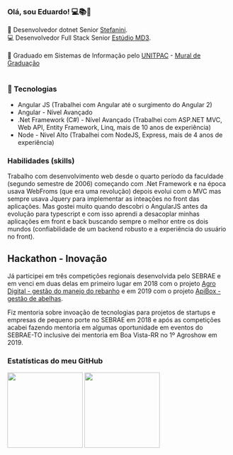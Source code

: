 ### Olá, sou Eduardo! 💻📚📑

:department_store: Desenvolvedor dotnet Senior [Stefanini](https://stefanini.com/).</br>
:computer: Desenvolvedor Full Stack Senior [Estúdio MD3](https://www.estudiomd3.com).</br>
</br>
:school: Graduado em Sistemas de Informação pelo [UNITPAC](https://www.unitpac.com.br) - [Mural de Graduação](https://www.unitpac.com.br/portal-do-egresso/sistemas-de-informacao/2009-2)
<br>
<br>
### :dart: Tecnologias

* Angular JS (Trabalhei com Angular até o surgimento do Angular 2)
* Angular - Nível Avançado
* .Net Framework (C#) - Nível Avançado (Trabalhei com ASP.NET MVC, Web API, Entity Framework, Linq, mais de 10 anos de experiência)
* Node - Nivel Alto (Trabalhei com NodeJS, Express, mais de 4 anos de experiência)

### Habilidades (skills)

Trabalho com desenvolvimento web desde o quarto período da faculdade (segundo semestre de 2006) começando com .Net Framework e na época usava WebFroms (que era uma revolução) depois evolui com o MVC mas sempre usava Jquery para implementar as inteações no front das aplicações. Mas gostei muito quando descobri o AngularJS antes da evolução para typescript e com isso aprendi a desacoplar minhas aplicações em front e back buscando sempre o melhor entre os dois mundos (confiabilidade de um backend robusto e a experiência do usuário no front).

## Hackathon - Inovação

Já participei em três competições regionais desenvolvida pelo SEBRAE e em venci em duas delas em primeiro lugar em 2018 com o projeto [Agro Digital - gestão do manejo do rebanho](https://github.com/AgroTechDigital/agrodigital) e em 2019 com o projeto [ApiBox - gestão de abelhas](https://github.com/agroverth/agroverth).

Fiz mentoria sobre invoação de tecnologias para projetos de startups e empresas de pequeno porte no SEBRAE em 2018 e após as competições acabei fazendo mentoria em algumas oportunidade em eventos do SEBRAE-TO inclusive dei mentoria em Boa Vista-RR no 1º Agroshow em 2019. 



<!--
**eduardoarn/eduardoarn** is a ✨ _special_ ✨ repository because its `README.md` (this file) appears on your GitHub profile.

Here are some ideas to get you started:

- 🔭 I’m currently working on ...
- 🌱 I’m currently learning ...
- 👯 I’m looking to collaborate on ...
- 🤔 I’m looking for help with ...
- 💬 Ask me about ...
- 📫 How to reach me: ...
- 😄 Pronouns: ...
- ⚡ Fun fact: ...
-->


### Estatísticas do meu GitHub
<div align="left">
    <img height="170em" src="https://github-readme-stats.vercel.app/api?username=eduardoarn&show_icons=true&theme=github_dark&hide_border=true&include_all_commits=true&count_private=true"/>
    <img height="170em" src="https://github-readme-stats.vercel.app/api/top-langs/?username=eduardoarn&layout=compact&langs_count=16&theme=github_dark&hide_border=true"/>
  </div></br>
